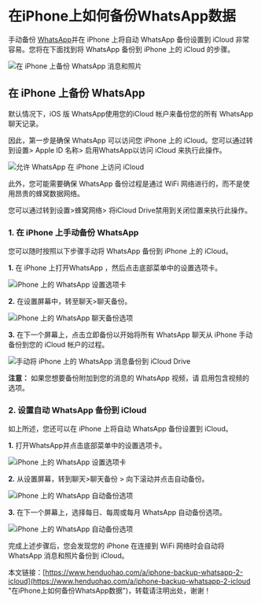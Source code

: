 # 在iPhone上如何备份WhatsApp数据
手动备份 [WhatsApp](https://www.henduohao.com/tag/whatsapp "WhatsApp Messenger（简称WhatsApp）是一款用于智能手机之间通讯的应用程序，支持iPhone手机和Android手机。可免费从发送手机短信转为使用WhatsApp程序，以发送和接收信息、图片、音频文件和视频信息。")并在 iPhone 上将自动 WhatsApp 备份设置到 iCloud 非常容易。您将在下面找到将 WhatsApp 备份到 iPhone 上的 iCloud 的步骤。

![在 iPhone 上备份 WhatsApp 消息和照片](https://p3-juejin.byteimg.com/tos-cn-i-k3u1fbpfcp/9ebfe3ac66d54c25a44344eb928cdbcc~tplv-k3u1fbpfcp-zoom-1.image)

## 在 iPhone 上备份 WhatsApp

默认情况下，iOS 版 WhatsApp使用您的iCloud 帐户来备份您的所有 WhatsApp 聊天记录。

因此，第一步是确保 WhatsApp 可以访问您 iPhone 上的 iCloud。您可以通过转到设置> Apple ID 名称> 启用WhatsApp以访问 iCloud 来执行此操作。

![允许 WhatsApp 在 iPhone 上访问 iCloud](https://p3-juejin.byteimg.com/tos-cn-i-k3u1fbpfcp/914e4ce04adb4f2390db001542879470~tplv-k3u1fbpfcp-zoom-1.image)

此外，您可能需要确保 WhatsApp 备份过程是通过 WiFi 网络进行的，而不是使用昂贵的蜂窝数据网络。

您可以通过转到设置>蜂窝网络> 将iCloud Drive禁用到关闭位置来执行此操作。

### 1. 在 iPhone 上手动备份 WhatsApp

您可以随时按照以下步骤手动将 WhatsApp 备份到 iPhone 上的 iCloud。

**1.** 在 iPhone 上打开WhatsApp ，然后点击底部菜单中的设置选项卡。

![iPhone 上的 WhatsApp 设置选项卡](https://p3-juejin.byteimg.com/tos-cn-i-k3u1fbpfcp/c87835d356984a60b5b8a924843e1576~tplv-k3u1fbpfcp-zoom-1.image)

**2.** 在设置屏幕中，转至聊天>聊天备份。

![iPhone 上的 WhatsApp 聊天备份选项](https://p3-juejin.byteimg.com/tos-cn-i-k3u1fbpfcp/efaee45169b64ce7b579ecd334040b04~tplv-k3u1fbpfcp-zoom-1.image)

**3.** 在下一个屏幕上，点击立即备份以开始将所有 WhatsApp 聊天从 iPhone 手动备份到您的 iCloud 帐户的过程。

![手动将 iPhone 上的 WhatsApp 消息备份到 iCloud Drive](https://p3-juejin.byteimg.com/tos-cn-i-k3u1fbpfcp/7ea37698049c40b595a2debeca5a5769~tplv-k3u1fbpfcp-zoom-1.image)

**注意：** 如果您想要备份附加到您的消息的 WhatsApp 视频，请 启用包含视频的选项。

### 2. 设置自动 WhatsApp 备份到 iCloud

如上所述，您还可以在 iPhone 上将自动 WhatsApp 备份设置到 iCloud。

**1.** 打开WhatsApp并点击底部菜单中的设置选项卡。

![iPhone 上的 WhatsApp 设置选项卡](https://p3-juejin.byteimg.com/tos-cn-i-k3u1fbpfcp/e07b1ba4588f44f2b175dbb2321005da~tplv-k3u1fbpfcp-zoom-1.image)

**2.** 从设置屏幕，转到聊天>聊天备份 > 向下滚动并点击自动备份。

![iPhone 上的 WhatsApp 自动备份选项](https://p3-juejin.byteimg.com/tos-cn-i-k3u1fbpfcp/af476dd785604b3c9f3f023b03780b2d~tplv-k3u1fbpfcp-zoom-1.image)

**3.** 在下一个屏幕上，选择每日、每周或每月 WhatsApp 自动备份选项。

![iPhone 上的 WhatsApp 自动备份选项](https://p3-juejin.byteimg.com/tos-cn-i-k3u1fbpfcp/b272bb0cc8f748db8ba2087a305fb529~tplv-k3u1fbpfcp-zoom-1.image)

完成上述步骤后，您会发现您的 iPhone 在连接到 WiFi 网络时会自动将 WhatsApp 消息和照片备份到 iCloud。

本文链接：[https://www.henduohao.com/a/iphone-backup-whatsapp-2-icloud](https://www.henduohao.com/a/iphone-backup-whatsapp-2-icloud "在iPhone上如何备份WhatsApp数据")，转载请注明出处，谢谢！